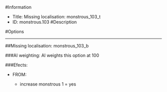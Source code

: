#Information
 - Title: Missing localisation: monstrous_103_t
 - ID: monstrous.103
#Description

#Options

___
##Missing localisation: monstrous_103_b

###AI weighting:
AI weights this option at 100


###Efects:<ul><li>FROM:</li><ul><li>increase monstrous 1 = yes</li></ul></ul>
